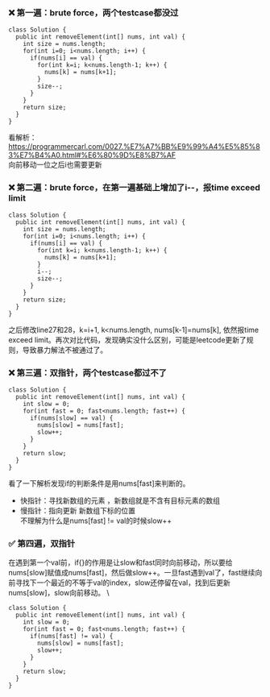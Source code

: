 ### :x: 第一遍：brute force，两个testcase都没过
```
class Solution {
  public int removeElement(int[] nums, int val) {
    int size = nums.length;
    for(int i=0; i<nums.length; i++) {
      if(nums[i] == val) {
        for(int k=i; k<nums.length-1; k++) {
          nums[k] = nums[k+1];
        }
        size--;
      }
    }
    return size;
  }
}
```
看解析：https://programmercarl.com/0027.%E7%A7%BB%E9%99%A4%E5%85%83%E7%B4%A0.html#%E6%80%9D%E8%B7%AF \
向前移动一位之后i也需要更新

### :x: 第二遍：brute force，在第一遍基础上增加了i--，报time exceed limit
```
class Solution {
  public int removeElement(int[] nums, int val) {
    int size = nums.length;
    for(int i=0; i<nums.length; i++) {
      if(nums[i] == val) {
        for(int k=i; k<nums.length-1; k++) {
          nums[k] = nums[k+1];
        }
        i--;
        size--;
      }
    }
    return size;
  }
}
```
之后修改line27和28，k=i+1, k<nums.length, nums[k-1]=nums[k], 依然报time exceed limit。再次对比代码，发现确实没什么区别，可能是leetcode更新了规则，导致暴力解法不被通过了。

### :x: 第三遍：双指针，两个testcase都过不了
```
class Solution {
  public int removeElement(int[] nums, int val) {
    int slow = 0;
    for(int fast = 0; fast<nums.length; fast++) {
      if(nums[slow] == val) {
        nums[slow] = nums[fast];
        slow++;
      }
    }
    return slow;
  }
}
```
看了一下解析发现if的判断条件是用nums[fast]来判断的。
* 快指针：寻找新数组的元素 ，新数组就是不含有目标元素的数组
* 慢指针：指向更新 新数组下标的位置\
不理解为什么是nums[fast] != val的时候slow++

### :white_check_mark: 第四遍，双指针
在遇到第一个val前，if{}的作用是让slow和fast同时向前移动，所以要给nums[slow]赋值成nums[fast]，然后做slow++。一旦fast遇到val了，fast继续向前寻找下一个最近的不等于val的index，slow还停留在val，找到后更新nums[slow]，slow向前移动。 \
```
class Solution {
  public int removeElement(int[] nums, int val) {
    int slow = 0;
    for(int fast = 0; fast<nums.length; fast++) {
      if(nums[fast] != val) {
        nums[slow] = nums[fast];
        slow++;
      }
    }
    return slow;
  }
}
```
